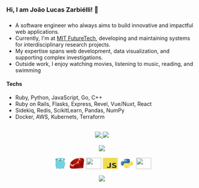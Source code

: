 ### Hi, I am João Lucas Zarbiélli! 👋
###

 - A software engineer who always aims to build innovative and impactful web applications.
 - Currently, I'm at [MIT FutureTech](https://futuretech.mit.edu/), developing and maintaining systems for interdisciplinary research projects.
 - My expertise spans web development, data visualization, and supporting complex investigations.
 - Outside work, I enjoy watching movies, listening to music, reading, and swimming

#### Techs
- Ruby, Python, JavaScript, Go, C++
- Ruby on Rails, Flasks, Express, Revel, Vue/Nuxt, React
- Sidekiq, Redis, ScikitLearn, Pandas, NumPy
- Docker, AWS, Kubernets, Terraform

<br>
 <div align="center">
  <a href="https://github.com/zarbielli">
   <img height="180em" src="https://github-readme-stats.vercel.app/api?username=zarbielli&show_icons=true&theme=dark&include_all_commits=true&count_private=true">
   <img height="180em" display=inline-block src="https://github-readme-stats.vercel.app/api/top-langs/?username=zarbielli&layout=compact&langs_count=7&theme=dark"/>
</div> 
<br>

<div align="center">
   <a href="https://www.linkedin.com/in/zarbielli" target="_blank"><img src="https://img.shields.io/badge/-LinkedIn-%230077B5?style=for-the-badge&logo=linkedin&logoColor=white" target="_blank"></a>  
</div>
 
<p align="center"> 
  <img  height="30" width="40" src="https://raw.githubusercontent.com/devicons/devicon/master/icons/go/go-original.svg">
  <img  height="30" width="40" src="https://raw.githubusercontent.com/devicons/devicon/master/icons/ruby/ruby-original.svg">
  <img  height="30" width="40" src="https://raw.githubusercontent.com/isocpp/logos/master/cpp_logo.png">
  <img  height="30" width="40" src="https://raw.githubusercontent.com/devicons/devicon/master/icons/javascript/javascript-original.svg">
  <img  height="30" width="40" src="https://raw.githubusercontent.com/devicons/devicon/master/icons/python/python-original.svg">
  <img  height="30" width="40" src="https://w7.pngwing.com/pngs/980/549/png-transparent-vuejs-original-logo-icon-thumbnail.png">
</p>

<div align="center">
  <img src="https://komarev.com/ghpvc/?username=zarbielli&style=flat-square&label=Visitors" />
</div>
